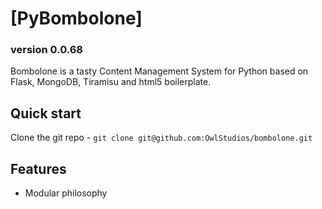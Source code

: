 # [PyBombolone]

### version 0.0.68 ###

Bombolone is a tasty Content Management System for Python based 
on Flask, MongoDB, Tiramisu and html5 boilerplate.

## Quick start

Clone the git repo - `git clone git@github.com:OwlStudios/bombolone.git` 

## Features

* Modular philosophy